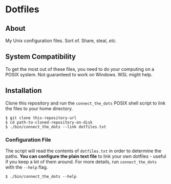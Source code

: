 # Dotfiles

## About
My Unix configuration files. Sort of. Share, steal, _etc._

## System Compatibility
To get the most out of these files, you need to do your computing on a POSIX
system. Not guaranteed to work on Windows. WSL might help.

## Installation
Clone this repository and run the `connect_the_dots` POSIX shell script to link
the files to your home directory.

``` shell
$ git clone this-repository-url
$ cd path-to-cloned-repository-on-disk
$ ./bin/connect_the_dots --link dotfiles.txt
```

### Configuration File
The script will read the contents of `dotfiles.txt` in order to determine the
paths. __You can configure the plain text file__ to link your own dotfiles -
useful if you keep a lot of them around. For more details, run
`connect_the_dots` with the `--help` flag.

``` shell
$ ./bin/connect_the_dots --help
```
